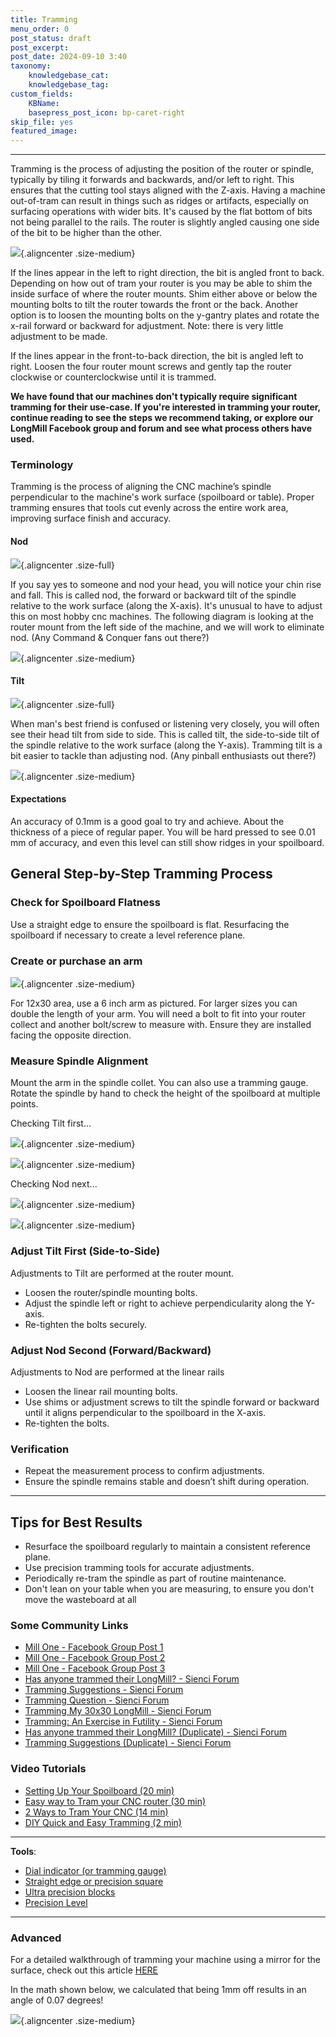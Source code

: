 ```yaml
---
title: Tramming
menu_order: 0
post_status: draft
post_excerpt: 
post_date: 2024-09-10 3:40
taxonomy:
    knowledgebase_cat: 
    knowledgebase_tag:        
custom_fields:
    KBName: 
    basepress_post_icon: bp-caret-right
skip_file: yes
featured_image: 
---
```


---
Tramming is the process of adjusting the position of the router or spindle, typically by tiling it forwards and backwards, and/or left to right. This ensures that the cutting tool stays aligned with the Z-axis. Having a machine out-of-tram can result in things such as ridges or artifacts, especially on surfacing operations with wider bits. It's caused by the flat bottom of bits not being parallel to the rails. The router is slightly angled causing one side of the bit to be higher than the other.

![](ncfs_mk2_tram_tramlines.jpg){.aligncenter .size-medium}

If the lines appear in the left to right direction, the bit is angled front to back. Depending on how out of tram your router is you may be able to shim the inside surface of where the router mounts. Shim either above or below the mounting bolts to tilt the router towards the front or the back. Another option is to loosen the mounting bolts on the y-gantry plates and rotate the x-rail forward or backward for adjustment. Note: there is very little adjustment to be made.

If the lines appear in the front-to-back direction, the bit is angled left to right. Loosen the four router mount screws and gently tap the router clockwise or counterclockwise until it is trammed.

**We have found that our machines don't typically require significant tramming for their use-case. If you're interested in tramming your router, continue reading to see the steps we recommend taking, or explore our LongMill Facebook group and forum and see what process others have used.**

### Terminology

Tramming is the process of aligning the CNC machine’s spindle perpendicular to the machine's work surface (spoilboard or table). Proper tramming ensures that tools cut evenly across the entire work area, improving surface finish and accuracy.

#### Nod

![](ncfs_mk2_tram_tramming_nod.gif){.aligncenter .size-full}

If you say yes to someone and nod your head, you will notice your chin rise and fall. This is called nod, the forward or backward tilt of the spindle relative to the work surface (along the X-axis). It's unusual to have to adjust this on most hobby cnc machines. The following diagram is looking at the router mount from the left side of the machine, and we will work to eliminate nod. (Any Command & Conquer fans out there?)

![](ncfs_mk2_tram_nodsinglefixed.jpg){.aligncenter .size-medium}

#### Tilt

![](ncfs_mk2_tram_tramming_tilt.gif){.aligncenter .size-full}

When man's best friend is confused or listening very closely, you will often see their head tilt from side to side. This is called tilt, the side-to-side tilt of the spindle relative to the work surface (along the Y-axis). Tramming tilt is a bit easier to tackle than adjusting nod. (Any pinball enthusiasts out there?)

![](ncfs_mk2_tram_Tiltsingle.jpg){.aligncenter .size-medium}

#### Expectations

An accuracy of 0.1mm is a good goal to try and achieve. About the thickness of a piece of regular paper. You will be hard pressed to see 0.01 mm of accuracy, and even this level can still show ridges in your spoilboard.

## General Step-by-Step Tramming Process

### Check for Spoilboard Flatness

Use a straight edge to ensure the spoilboard is flat. Resurfacing the spoilboard if necessary to create a level reference plane.

### Create or purchase an arm

![](ncfs_mk2_tram_diysizes.jpg){.aligncenter .size-medium}

For 12x30 area, use a 6 inch arm as pictured. For larger sizes you can double the length of your arm. You will need a bolt to fit into your router collect and another bolt/screw to measure with. Ensure they are installed facing the opposite direction.

### Measure Spindle Alignment

Mount the arm in the spindle collet. You can also use a tramming gauge. Rotate the spindle by hand to check the height of the spoilboard at multiple points.

Checking Tilt first...

![](ncfs_mk2_tram_diyleft.jpg){.aligncenter .size-medium}

![](ncfs_mk2_tram_diyright.jpg){.aligncenter .size-medium}

Checking Nod next...

![](ncfs_mk2_tram_nodfront.jpg){.aligncenter .size-medium}

![](ncfs_mk2_tram_nodback.jpg){.aligncenter .size-medium}

### Adjust Tilt First (Side-to-Side)

Adjustments to Tilt are performed at the router mount.

- Loosen the router/spindle mounting bolts.
- Adjust the spindle left or right to achieve perpendicularity along the Y-axis.
- Re-tighten the bolts securely.

### Adjust Nod Second (Forward/Backward)

Adjustments to Nod are performed at the linear rails

- Loosen the linear rail mounting bolts.
- Use shims or adjustment screws to tilt the spindle forward or backward until it aligns perpendicular to the spoilboard in the X-axis.
- Re-tighten the bolts.

### Verification

- Repeat the measurement process to confirm adjustments.
- Ensure the spindle remains stable and doesn’t shift during operation.

---

## Tips for Best Results

- Resurface the spoilboard regularly to maintain a consistent reference plane.
- Use precision tramming tools for accurate adjustments.
- Periodically re-tram the spindle as part of routine maintenance.
- Don't lean on your table when you are measuring, to ensure you don't move the wasteboard at all

### Some Community Links

- [Mill One - Facebook Group Post 1](https://www.facebook.com/groups/mill.one/permalink/1253819475089381/)
- [Mill One - Facebook Group Post 2](https://www.facebook.com/groups/mill.one/posts/1184610055343657/)
- [Mill One - Facebook Group Post 3](https://www.facebook.com/groups/mill.one/permalink/1151461815325148/)
- [Has anyone trammed their LongMill? - Sienci Forum](https://forum.sienci.com/t/has-anyone-trammed-their-longmill/521)
- [Tramming Suggestions - Sienci Forum](https://forum.sienci.com/t/tramming-suggestions/13812)
- [Tramming Question - Sienci Forum](https://forum.sienci.com/t/tramming-question/12362)
- [Tramming My 30x30 LongMill - Sienci Forum](https://forum.sienci.com/t/tramming-my-30-x30-longmill/3763)
- [Tramming: An Exercise in Futility - Sienci Forum](https://forum.sienci.com/t/tramming-an-excercise-in-futility/8553)
- [Has anyone trammed their LongMill? (Duplicate) - Sienci Forum](https://forum.sienci.com/t/has-anyone-trammed-their-longmill/521)
- [Tramming Suggestions (Duplicate) - Sienci Forum](https://forum.sienci.com/t/tramming-suggestions/13812)

### Video Tutorials

- [Setting Up Your Spoilboard (20 min)](https://youtu.be/q6S73Iu-z5o)
- [Easy way to Tram your CNC router (30 min)](https://youtu.be/Afw1VdArLuo)
- [2 Ways to Tram Your CNC (14 min)](https://youtu.be/A0w6Ddb0ViY)
- [DIY Quick and Easy Tramming (2 min)](https://youtu.be/5EwQxSNQLAg)

---

**Tools**:

- [Dial indicator (or tramming gauge)](https://www.amazon.ca/SST-Mill-Lathe-Adjustable-Tramming/dp/B07D84Y1ZD)  
- [Straight edge or precision square](https://www.amazon.ca/Machinist-Hardened-Precision-Engineer-Square-Seat100x70mm/dp/B07QNHTZ4G)  
- [Ultra precision blocks](https://www.amazon.ca/TEXALAN-Blocks-Precision-Hardened-Without/dp/B08KZF733S/ref=sr_1_11)  
- [Precision Level](https://www.amazon.ca/Iglobalbuy-Precision-Machinist-Straightness-Parallelism/dp/B0CFLNNVBR)  

---

### Advanced 

For a detailed walkthrough of tramming your machine using a mirror for the surface, check out this article [HERE](https://www.servomagazine.com/magazine/article/how-to-tram-your-cnc-router)

In the math shown below, we calculated that being 1mm off results in an angle of 0.07 degrees!

![](ncfs_mk2_tram_formula.jpg){.aligncenter .size-medium}